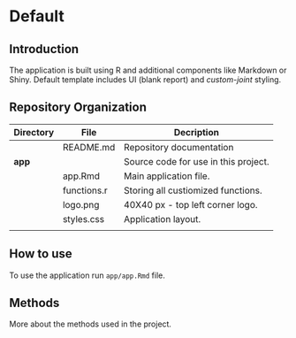 Default 
==============================

## Introduction
The application is built using R and additional components like Markdown or Shiny. Default template includes UI (blank report) and *custom-joint* styling. 


## Repository Organization

| **Directory** | **File**             | **Decription**           |
| ------- | ---------------- | ----------------  |       
|         | README.md   | Repository documentation | 
| **app**     |                  | Source code for use in this project. |  
|         | app.Rmd | Main application file. |
|         | functions.r | Storing all custiomized functions. |  
|         | logo.png | 40X40 px - top left corner logo. |
|         | styles.css | Application layout. |
|         |                  |                   |       


## How to use

To use the application run `app/app.Rmd` file.


## Methods

More about the methods used in the project. 
